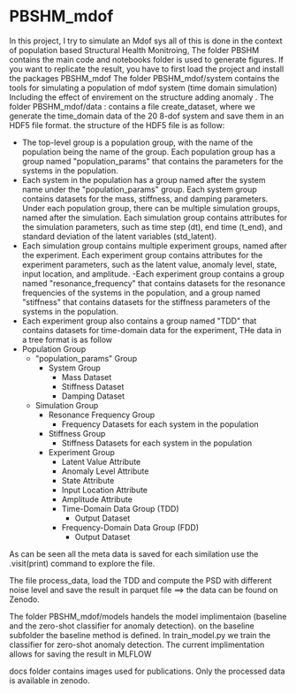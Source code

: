 PBSHM_mdof
==============================

In this project, I try to simulate an Mdof sys all of this is done in the context of population based Structural Health Monitroing, 
The folder PBSHM contains the main code and notebooks folder is used to generate figures.
If you want to replicate the result, you have to first load the project and install the packages PBSHM_mdof 
The folder PBSHM_mdof/system contains the tools for simulating a population of mdof system (time domain simulation) Including the effect of envirement on the structure adding anomaly .
The folder PBSHM_mdof/data : contains a file create_dataset, where we generate the time_domain data of the 20 8-dof system and save them in an HDF5 file format. the structure of the HDF5 file is as follow:

-  The top-level group is a population group, with the name of the population being the name of the group. Each population group has a group named "population_params" that contains the parameters for the systems in the population.
- Each system in the population has a group named after the system name under the "population_params" group. Each system group contains datasets for the mass, stiffness, and damping parameters.
Under each population group, there can be multiple simulation groups, named after the simulation. Each simulation group contains attributes for the simulation parameters, such as time step (dt), end time (t_end), and standard deviation of the latent variables (std_latent).
- Each simulation group contains multiple experiment groups, named after the experiment. Each experiment group contains attributes for the experiment parameters, such as the latent value, anomaly level, state, input location, and amplitude.
-Each experiment group contains a group named "resonance_frequency" that contains datasets for the resonance frequencies of the systems in the population, and a group named "stiffness" that contains datasets for the stiffness parameters of the systems in the population.
- Each experiment group also contains a group named "TDD" that contains datasets for time-domain data for the experiment, 
THe data in a tree format is as follow
- Population Group
  - "population_params" Group
    - System Group
      - Mass Dataset
      - Stiffness Dataset
      - Damping Dataset
  - Simulation Group
    - Resonance Frequency Group
      - Frequency Datasets for each system in the population
    - Stiffness Group
      - Stiffness Datasets for each system in the population
    - Experiment Group
      - Latent Value Attribute
      - Anomaly Level Attribute
      - State Attribute
      - Input Location Attribute
      - Amplitude Attribute
      - Time-Domain Data Group (TDD)
        - Output Dataset
      - Frequency-Domain Data Group (FDD)
        - Output Dataset


As can be seen all the meta data is saved for each similation use the .visit(print) command to explore the file.
 
The file process_data, load the TDD and compute the PSD with different noise level and save the result in parquet file 
==> the data can be found on Zenodo.

The folder PBSHM_mdof/models handels the model implimentaion (baseline and the zero-shot classifier for anomaly detection). on the baseline subfolder the baseline method is defined. In train_model.py we train the classifier for zero-shot anomaly detection. The current implimentation allows for saving the result in MLFLOW

docs folder contains images used for publications.
Only the processed data is available in zenodo.

